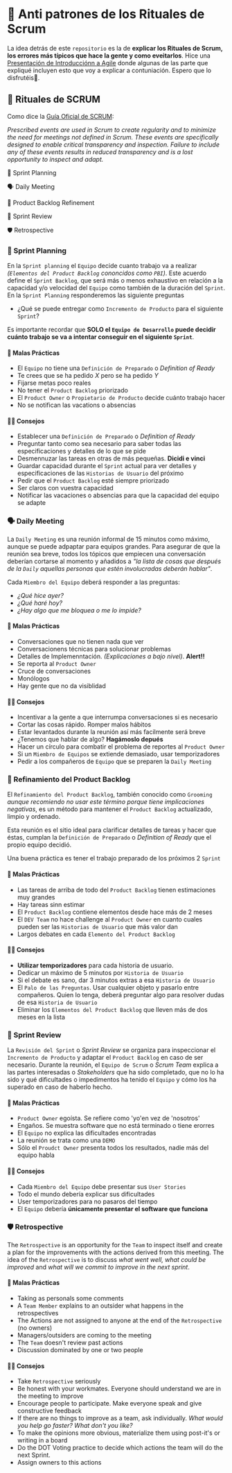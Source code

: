 # 🤷 Anti patrones de los Rituales de Scrum

La idea detrás de este `repositorio` es la de **explicar los Rituales de Scrum, los errores más típicos que hace la gente y como eveitarlos**. Hice una [Presentación de Introducciónn a Agile](https://slides.com/victorribero/practical_agile/fullscreen#/7/14 "Anti-patrones de los Rituales de Scrum") donde algunas de las parte que expliqué incluyen esto que voy a explicar a contuniación. Espero que lo disfrutéis🤗.

## 🧙 Rituales de SCRUM

Como dice la [Guía Oficial de SCRUM](https://scrumguides.org/docs/scrumguide/v2017/2017-Scrum-Guide-US.pdf "Descargar guía guide"):

_Prescribed events are used in Scrum to create regularity and to minimize the need for meetings not defined in Scrum._
_These events are specifically designed to enable critical transparency and inspection. Failure to include any of these events results in reduced transparency and is a lost opportunity to inspect and adapt._

🏁 Sprint Planning

🗣️ Daily Meeting

📝 Product Backlog Refinement

🎉 Sprint Review

🛡️ Retrospective

### 🏁 Sprint Planning

En la `Sprint planning` el `Equipo` decide cuanto trabajo va a realizar _(`Elementos del Product Backlog` cononcidos como `PBI`)_. Este acuerdo define el `Sprint Backlog`, que será más o menos exhaustivo en relación a la capacidad y/o velocidad del `Equipo` como también de la duración del `Sprint`. En la `Sprint Planning` responderemos las siguiente preguntas

- ¿Qué se puede entregar como `Incremento de Producto` para el siguiente `Sprint`?

Es importante recordar que **SOLO el `Equipo de Desarrollo` puede decidir cuánto trabajo se va a intentar conseguir en el siguiente `Sprint`**.

#### 🙅 Malas Prácticas

- El `Equipo` no tiene una `Definición de Preparado` o _Definition of Ready_
- Te crees que se ha pedido _X_ pero se ha pedido _Y_
- Fijarse metas poco reales
- No tener el `Product Backlog` priorizado
- El `Product Owner` o `Propietario de Producto` decide cuánto trabajo hacer
- No se notifican las vacations o absencias

#### 👨‍🏫 Consejos

- Establecer  una `Definición de Preparado` o _Definition of Ready_
- Preguntar tanto como sea necesario para saber todas las especificaciones y detalles de lo que se pide
- Desmennuzar las tareas en otras de más pequeñas. **Dicidi e vinci**
- Guardar capacidad durante el `Sprint` actual para ver detalles y especificaciones de las `Historias de Usuario` del próximo
- Pedir que el `Product Backlog` esté siempre priorizado
- Ser claros con vuestra capacidad
- Notificar las vacaciones o absencias para que la capacidad del equipo se adapte

### 🗣️ Daily Meeting

La `Daily Meeting` es una reunión informal de 15 minutos como máximo, aunque se puede adpaptar para equipos grandes. Para asegurar de que la reunión sea breve, todos los tópicos que empiecen una conversación deberían cortarse al momento y añadidos a _"la lista de cosas que después de la `Daily` aquellas personas que estén involucradas deberán hablar"_.

Cada `Miembro del Equipo` deberá responder a las preguntas:
- _¿Qué hice ayer?_
- _¿Qué haré hoy?_
- _¿Hay algo que me bloquea o me lo impide?_


#### 🙅 Malas Prácticas

- Conversaciones que no tienen nada que ver
- Conversacionens técnicas para solucionar problemas
- Detalles de Implemenntación. _(Explicaciones a bajo nivel)_. **Alert!!**
- Se reporta al `Product Owner`
- Cruce de conversaciones
- Monólogos
- Hay gente que no da visiblidad

#### 👨‍🏫 Consejos
- Incentivar a la gente a que interrumpa conversaciones si es necesario
- Cortar las cosas rápido. Romper malos hábitos
- Estar levantados durante la reunión así más facilmente será breve
- ¿Tenemos que hablar de algo? **Hagámoslo depués**
- Hacer un círculo para combatir el problema de reportes al `Product Owner`
- Si un `Miembro de Equipos` se extiende demasiado, usar temporizadores
- Pedir a los compañeros de `Equipo` que se preparen la `Daily Meeting`

### 📝 Refinamiento del Product Backlog

El `Refinamiento del Product Backlog`, también conocido como `Grooming` _aunque recomiendo no usar este término porque tiene implicaciones negativas_, es un método para mantener el `Product Backlog` actualizado, limpio y ordenado.

Esta reunión es el sitio ideal para clarificar detalles de tareas y hacer que éstas, cumplan la `Definición de Preparado` o _Definition of Ready_ que el propio equipo decidió.

Una buena práctica es tener el trabajo preparado de los próximos 2 `Sprint`

#### 🙅 Malas Prácticas
- Las tareas de arriba de todo del `Product Backlog` tienen estimaciones muy grandes
- Hay tareas sinn estimar
- El `Product Backlog` contiene elementos desde hace más de 2 meses
- El `DEV Team` no hace challenge al `Product Owner` en cuanto cuales pueden ser las `Historias de Usuario` que más valor dan
- Largos debates en cada `Elemento del Product Backlog`

#### 👨‍🏫 Consejos
- **Utilizar temporizadores** para cada historia de usuario.
- Dedicar un máximo de 5 minutos por `Historia de Usuario`
- Si el debate es sano, dar 3 minutos extras a esa `Historia de Usuario`
- El `Palo de las Preguntas`. Usar cualquier objeto y pasarlo entre compañeros. Quien lo tenga, deberá preguntar algo para resolver dudas de esa `Historia de Usuario`
- Eliminar los `Elementos del Product Backlog` que lleven más de dos meses en la lista

### 🎉 Sprint Review

La `Revisión del Sprint` o _Sprint Review_ se organiza para inspeccionar el `Incremento de Producto` y adaptar el `Product Backlog` en caso de ser necesario. Durante la reunión, el `Equipo de Scrum` o _Scrum Team_ explica a las partes interesadas o _Stakeholders_ que ha sido completado, que no lo ha sido y qué dificultades o impedimentos ha tenido el `Equipo` y cómo los ha superado en caso de haberlo hecho.


#### 🙅 Malas Prácticas

- `Product Owner` egoísta. Se refiere como 'yo'en vez de 'nosotros'
- Engaños. Se muestra software que no está terminado o tiene erorres
- El `Equipo` no explica las dificultades encontradas
- La reunión se trata como una `DEMO`
- Sólo el `Proudct Owner` presenta todos los resultados, nadie más del equipo habla

#### 👨‍🏫 Consejos

- Cada `Miembro del Equipo` debe presentar sus `User Stories`
- Todo el mundo debería explicar sus dificultades
- User temporizadores para no pasaros del tiempo
- El `Equipo` debería **únicamente presentar el software que funciona**

### 🛡️ Retrospective

The `Retrospective` is an opportunity for the `Team` to inspect itself and create a plan for the improvements with the actions derived from this meeting. The idea of the `Retrospective` is to discuss _what went well, what could be improved_ and _what will we commit to improve in the next sprint_.

#### 🙅 Malas Prácticas

- Taking as personals some comments
- A `Team Member` explains to an outsider what happens in the retrospectives
- The Actions are not assigned to anyone at the end of the `Retrospective` (no owners)
- Managers/outsiders are coming to the meeting
- The `Team` doesn't review past actions
- Discussion dominated by one or two people

#### 👨‍🏫 Consejos

- Take `Retrospective` seriously
- Be honest with your workmates. Everyone should understand we are in the meeting to improve
- Encourage people to participate. Make everyone speak and give constructive feedback
- If there are no things to improve as a team, ask individually. _What would you help go faster? What don't you like?_
- To make the opinions more obvious, materialize them using post-it's or writing in a board
- Do the DOT Voting practice to decide which actions the team will do the next Sprint.
- Assign owners to this actions
